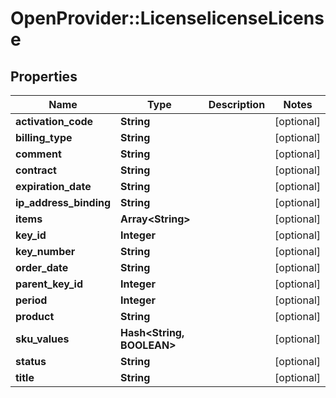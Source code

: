 # OpenProvider::LicenselicenseLicense

## Properties
Name | Type | Description | Notes
------------ | ------------- | ------------- | -------------
**activation_code** | **String** |  | [optional] 
**billing_type** | **String** |  | [optional] 
**comment** | **String** |  | [optional] 
**contract** | **String** |  | [optional] 
**expiration_date** | **String** |  | [optional] 
**ip_address_binding** | **String** |  | [optional] 
**items** | **Array&lt;String&gt;** |  | [optional] 
**key_id** | **Integer** |  | [optional] 
**key_number** | **String** |  | [optional] 
**order_date** | **String** |  | [optional] 
**parent_key_id** | **Integer** |  | [optional] 
**period** | **Integer** |  | [optional] 
**product** | **String** |  | [optional] 
**sku_values** | **Hash&lt;String, BOOLEAN&gt;** |  | [optional] 
**status** | **String** |  | [optional] 
**title** | **String** |  | [optional] 

